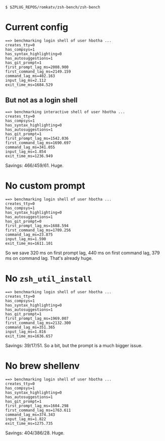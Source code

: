 ```
$ $ZPLUG_REPOS/romkatv/zsh-bench/zsh-bench
```

# Current config

```
==> benchmarking login shell of user hbotha ...
creates_tty=0
has_compsys=1
has_syntax_highlighting=0
has_autosuggestions=1
has_git_prompt=1
first_prompt_lag_ms=2008.900
first_command_lag_ms=2149.159
command_lag_ms=402.163
input_lag_ms=2.112
exit_time_ms=1684.529
```

## But not as a login shell

```
==> benchmarking interactive shell of user hbotha ...
creates_tty=0
has_compsys=1
has_syntax_highlighting=0
has_autosuggestions=1
has_git_prompt=1
first_prompt_lag_ms=1542.036
first_command_lag_ms=1690.697
command_lag_ms=341.055
input_lag_ms=1.854
exit_time_ms=1236.949
```

Savings: 466/459/61. Huge.

# No custom prompt

```
==> benchmarking login shell of user hbotha ...
creates_tty=0
has_compsys=1
has_syntax_highlighting=0
has_autosuggestions=1
has_git_prompt=0
first_prompt_lag_ms=1688.594
first_command_lag_ms=1709.256
command_lag_ms=23.875
input_lag_ms=1.590
exit_time_ms=1611.101
```

So we save 320 ms on first prompt lag, 440 ms on first command lag, 379 ms on command lag. That's already huge.

# No `zsh_util_install`

```
==> benchmarking login shell of user hbotha ...
creates_tty=0
has_compsys=1
has_syntax_highlighting=0
has_autosuggestions=1
has_git_prompt=1
first_prompt_lag_ms=1969.007
first_command_lag_ms=2132.300
command_lag_ms=351.365
input_lag_ms=1.816
exit_time_ms=1636.657
```

Savings: 39/17/51. So a bit, but the prompt is a much bigger issue.

# No brew shellenv

```
==> benchmarking login shell of user hbotha ...
creates_tty=0
has_compsys=1
has_syntax_highlighting=0
has_autosuggestions=1
has_git_prompt=1
first_prompt_lag_ms=1604.298
first_command_lag_ms=1763.611
command_lag_ms=374.343
input_lag_ms=1.822
exit_time_ms=1275.735
```

Savings: 404/386/28. Huge.

